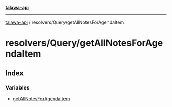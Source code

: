 [**talawa-api**](../../../README.md)

***

[talawa-api](../../../modules.md) / resolvers/Query/getAllNotesForAgendaItem

# resolvers/Query/getAllNotesForAgendaItem

## Index

### Variables

- [getAllNotesForAgendaItem](variables/getAllNotesForAgendaItem.md)
